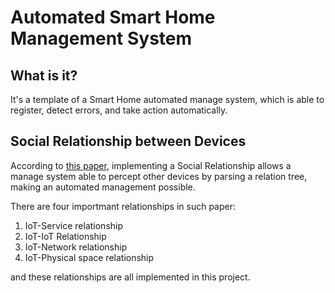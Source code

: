 # Automated Smart Home Management System

## What is it?
It's a template of a Smart Home automated manage system, which is able to register, detect errors, and take action automatically.

## Social Relationship between Devices
According to [this paper](http://ieeexplore.ieee.org/document/7096253/), implementing a Social Relationship allows a manage system able to percept other devices by parsing a relation tree, making an automated management possible.

There are four importmant relationships in such paper:

1. IoT-Service relationship
2. IoT-IoT Relationship
3. IoT-Network relationship
4. IoT-Physical space relationship

and these relationships are all implemented in this project.

